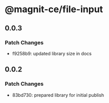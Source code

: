 # @magnit-ce/file-input

## 0.0.3

### Patch Changes

- f9258b9: updated library size in docs

## 0.0.2

### Patch Changes

- 83bd730: prepared library for initial publish
